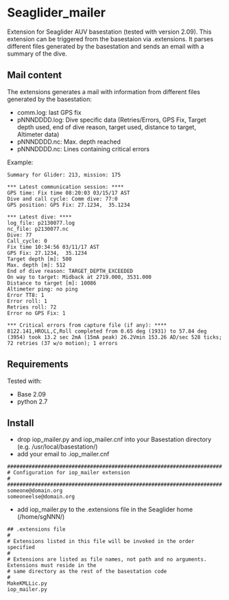 # Seaglider_mailer
Extension for Seaglider AUV basestation (tested with version 2.09). This extension can be triggered from the basestaion via .extensions. It parses different files generated by the basestation and sends an email with a summary of the dive.

## Mail content
The extensions generates a mail with information from different files generated by the basestation:
* comm.log: last GPS fix
* pNNNDDDD.log: Dive specific data (Retries/Errors, GPS Fix, Target depth used, end of dive reason, target used, distance to target, Altimeter data)
* pNNNDDDD.nc: Max. depth reached
* pNNNDDDD.nc: Lines containing critical errors

Example:
```
Summary for Glider: 213, mission: 175

*** Latest communication session: ****
GPS time: Fix time 08:20:03 03/15/17 AST
Dive and call cycle: Comm dive: 77:0
GPS position: GPS Fix: 27.1234,  35.1234

*** Latest dive: ****
log_file: p2130077.log
nc_file: p2130077.nc
Dive: 77
Call_cycle: 0
Fix time 10:34:56 03/11/17 AST
GPS Fix: 27.1234,  35.1234
Target depth [m]: 500
Max. depth [m]: 512
End of dive reason: TARGET_DEPTH_EXCEEDED
On way to target: Midback at 2719.000, 3531.000
Distance to target [m]: 10086
Altimeter ping: no ping
Error TT8: 1
Error roll: 1
Retries roll: 72
Error no GPS Fix: 1

*** Critical errors from capture file (if any): ****
8122.141,HROLL,C,Roll completed from 0.65 deg (1931) to 57.84 deg (3954) took 13.2 sec 2mA (15mA peak) 26.2Vmin 153.26 AD/sec 528 ticks; 72 retries (37 w/o motion); 1 errors
```

## Requirements
Tested with:
* Base 2.09
* python 2.7

## Install
* drop iop_mailer.py and iop_mailer.cnf into your Basestation directory (e.g. /usr/local/basestation/)
* add your email to .iop_mailer.cnf
```
######################################################################
# Configuration for iop_mailer extension
#
######################################################################
someone@domain.org
someoneelse@domain.org
```
* add iop_mailer.py to the .extensions file in the Seaglider home (/home/sgNNN/)
```
## .extensions file
#
# Extensions listed in this file will be invoked in the order specified
#
# Extensions are listed as file names, not path and no arguments.  Extensions must reside in the
# same directory as the rest of the basestation code
#
MakeKMLLic.py
iop_mailer.py
```
